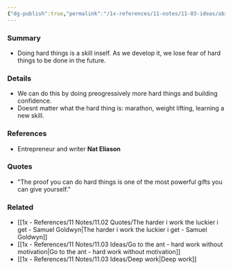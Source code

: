 ```yaml
---
{"dg-publish":true,"permalink":"/1x-references/11-notes/11-03-ideas/ability-to-do-hard-things-is-an-asset/","title":"Ability to do hard things is an asset","noteIcon":""}
---
```



### Summary
- Doing hard things is a skill inself. As we develop it, we lose fear of hard things to be done in the future.

### Details
- We can do this by doing preogressively more hard things and building confidence.
- Doesnt matter what the hard thing is: marathon, weight lifting, learning a new skill. 

### References
- Entrepreneur and writer **Nat Eliason**

### Quotes
- "The proof you can do hard things is one of the most powerful gifts you can give yourself."

### Related
- [[1x - References/11 Notes/11.02 Quotes/The harder i work the luckier i get - Samuel Goldwyn\|The harder i work the luckier i get - Samuel Goldwyn]]
- [[1x - References/11 Notes/11.03 Ideas/Go to the ant - hard work without motivation\|Go to the ant - hard work without motivation]]
- [[1x - References/11 Notes/11.03 Ideas/Deep work\|Deep work]]